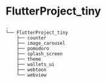 # FlutterProject_tiny

```
.
└── FlutterProject_tiny
    ├── counter
    ├── image_carousel
    ├── pomodoro
    ├── splash_screen
    ├── theme
    ├── wallets_ui
    ├── webtoon
    └── webview



```

<!-- #FlutterProject_tiny
##counter
##image_carousel
##pomodoro
##splash_screen
##theme
##wallets_ui
##webtoon
##webview -->
